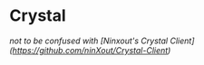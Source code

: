 # Crystal
*not to be confused with [Ninxout's Crystal Client] (https://github.com/ninXout/Crystal-Client)*
